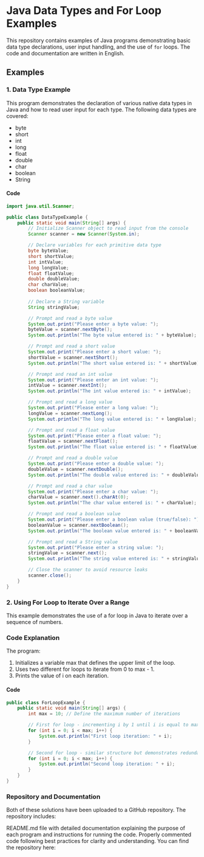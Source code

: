 # Java Data Types and For Loop Examples

This repository contains examples of Java programs demonstrating basic data type declarations, user input handling, and the use of `for` loops. The code and documentation are written in English.

## Examples

### 1. Data Type Example

This program demonstrates the declaration of various native data types in Java and how to read user input for each type. The following data types are covered:
- byte
- short
- int
- long
- float
- double
- char
- boolean
- String

#### Code

```java
import java.util.Scanner;

public class DataTypeExample {
    public static void main(String[] args) {
        // Initialize Scanner object to read input from the console
        Scanner scanner = new Scanner(System.in);

        // Declare variables for each primitive data type
        byte byteValue;
        short shortValue;
        int intValue;
        long longValue;
        float floatValue;
        double doubleValue;
        char charValue;
        boolean booleanValue;
        
        // Declare a String variable
        String stringValue;

        // Prompt and read a byte value
        System.out.print("Please enter a byte value: ");
        byteValue = scanner.nextByte();
        System.out.println("The byte value entered is: " + byteValue);

        // Prompt and read a short value
        System.out.print("Please enter a short value: ");
        shortValue = scanner.nextShort();
        System.out.println("The short value entered is: " + shortValue);

        // Prompt and read an int value
        System.out.print("Please enter an int value: ");
        intValue = scanner.nextInt();
        System.out.println("The int value entered is: " + intValue);

        // Prompt and read a long value
        System.out.print("Please enter a long value: ");
        longValue = scanner.nextLong();
        System.out.println("The long value entered is: " + longValue);

        // Prompt and read a float value
        System.out.print("Please enter a float value: ");
        floatValue = scanner.nextFloat();
        System.out.println("The float value entered is: " + floatValue);

        // Prompt and read a double value
        System.out.print("Please enter a double value: ");
        doubleValue = scanner.nextDouble();
        System.out.println("The double value entered is: " + doubleValue);

        // Prompt and read a char value
        System.out.print("Please enter a char value: ");
        charValue = scanner.next().charAt(0);
        System.out.println("The char value entered is: " + charValue);

        // Prompt and read a boolean value
        System.out.print("Please enter a boolean value (true/false): ");
        booleanValue = scanner.nextBoolean();
        System.out.println("The boolean value entered is: " + booleanValue);

        // Prompt and read a String value
        System.out.print("Please enter a string value: ");
        stringValue = scanner.next();
        System.out.println("The string value entered is: " + stringValue);

        // Close the scanner to avoid resource leaks
        scanner.close();
    }
}
```

### 2. Using For Loop to Iterate Over a Range

This example demonstrates the use of a for loop in Java to iterate over a sequence of numbers.

### Code Explanation
The program:

1. Initializes a variable max that defines the upper limit of the loop.
2. Uses two different for loops to iterate from 0 to max - 1.
3. Prints the value of i on each iteration.

#### Code

```java
public class ForLoopExample {
    public static void main(String[] args) {
        int max = 10; // Define the maximum number of iterations

        // First for loop - incrementing i by 1 until i is equal to max
        for (int i = 0; i < max; i++) {
            System.out.println("First loop iteration: " + i);
        }

        // Second for loop - similar structure but demonstrates redundancy
        for (int i = 0; i < max; i++) {
            System.out.println("Second loop iteration: " + i);
        }
    }
}
````

### Repository and Documentation

Both of these solutions have been uploaded to a GitHub repository. The repository includes:

README.md file with detailed documentation explaining the purpose of each program and instructions for running the code.
Properly commented code following best practices for clarity and understanding.
You can find the repository here:

[GitHub Repository: Java Data Types and For Loop Examples]: (https://github.com/NireysBarras/Java-Data-Types-and-For-Loop-Examples/blob/main/README.md)
